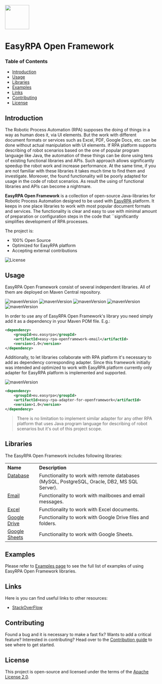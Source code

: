
<img height="80px" src="https://i.postimg.cc/FKDhP2kT/Easy-RPA-Full-Logo.png">

# EasyRPA Open Framework

### Table of Contents
* [Introduction](#introduction)
* [Usage](#usage)
* [Libraries](#libraries)
* [Examples](#examples)
* [Links](#links)
* [Contributing](#contributing)
* [License](#license)

## Introduction

The Robotic Process Automation (RPA) supposes the doing of things in a way as human does it, via UI elements. But the 
work with different document formats or services such as Excel, PDF, Google Docs, etc. can be done without actual 
manipulation with UI elements. If RPA platform supports describing of robot scenarios based on the one of popular 
program language like Java, the automation of these things can be done using tens of existing functional libraries 
and APIs. Such approach allows significantly speedup the robot work and increase performance. At the same time, if you 
are not familiar with these libraries it takes much time to find them and investigate. Moreover, the found 
functionality will be poorly adapted for usage in the code of robot scenarios. As result the using of functional 
libraries and APIs can become a nightmare. 

**EasyRPA Open Framework** is a collection of open-source Java-libraries for Robotic Process Automation designed to be 
used with [EasyRPA](http://easyrpa.eu) platform. It keeps in one place libraries to work with most popular document 
formats and services. The functionality is clear and easy to use with minimal amount of preparation or configuration 
steps in the code that ``significantly simplifies development of RPA processes.

The project is:
- 100% Open Source
- Optimized for EasyRPA platform
- Accepting external contributions

![License](https://img.shields.io/github/license/easyrpa/openframework?color=blue)

## Usage

EasyRPA Open Framework consist of several independent libraries. All of them are deployed on Maven Central repository.

![mavenVersion](https://img.shields.io/maven-central/v/eu.easyrpa/easy-rpa-openframework-database)
![mavenVersion](https://img.shields.io/maven-central/v/eu.easyrpa/easy-rpa-openframework-email)
![mavenVersion](https://img.shields.io/maven-central/v/eu.easyrpa/easy-rpa-openframework-excel)
![mavenVersion](https://img.shields.io/maven-central/v/eu.easyrpa/easy-rpa-openframework-google-drive)
![mavenVersion](https://img.shields.io/maven-central/v/eu.easyrpa/easy-rpa-openframework-google-sheets)

In order to use any of EasyRPA Open Framework's library you need simply add it as a dependency in your Maven POM file. 
E.g.:
```xml
<dependency>
    <groupId>eu.easyrpa</groupId>
    <artifactId>easy-rpa-openframework-email</artifactId>
    <version>1.0</version>
</dependency>
```

Additionally, to let libraries collaborate with RPA platform it's necessary to add as dependency corresponding adapter. 
Since this framework initially was intended and optimized to work with EasyRPA platform currently only adapter for 
EasyRPA platform is implemented and supported.

![mavenVersion](https://img.shields.io/maven-central/v/eu.easyrpa/easy-rpa-adapter-for-openframework)
```xml
<dependency>
    <groupId>eu.easyrpa</groupId>
    <artifactId>easy-rpa-adapter-for-openframework</artifactId>
    <version>1.0</version>
</dependency>
```

> There is no limitation to implement similar adapter for any other RPA platform that uses Java program language for 
> describing of robot scenarios but it's out of this project scope.  

## Libraries

The EasyRPA Open Framework includes following libraries:

<table>
    <tr><th align="left">Name</th><th align="left">Description</th></tr>
    <tr><td valign="top"><a href="/packages/database">Database</a></td><td>
        Functionality to work with remote databases (MySQL, PostgreSQL, Oracle, DB2, MS SQL Server). 
    </td></tr>
    <tr><td valign="top"><a href="/packages/email">Email</a></td><td>
        Functionality to work with mailboxes and email messages. 
    </td></tr>
    <tr><td valign="top"><a href="/packages/excel">Excel</a></td><td>
        Functionality to work with Excel documents. 
    </td></tr>   
    <tr><td valign="top"><a href="/packages/google-drive">Google Drive</a></td><td>
        Functionality to work with Google Drive files and folders. 
    </td></tr>
    <tr><td valign="top"><a href="/packages/google-sheets">Google Sheets</a></td><td>
        Functionality to work with Google Sheets. 
    </td></tr>
</table> 

## Examples

Please refer to [Examples page](../../examples) to see the full list of examples of using EasyRPA Open Framework 
libraries.

## Links

Here is you can find useful links to other resources:

* [StackOverFlow](https://ru.stackoverflow.com/search?q=openframework)

## Contributing

Found a bug and it is necessary to make a fast fix? Wants to add a critical feature? Interested in contributing? Head 
over to the [Contribution guide](./CONTRIBUTING.md) to see where to get started.

## License
This project is open-source and licensed under the terms of the [Apache License 2.0](https://apache.org/licenses/LICENSE-2.0).
